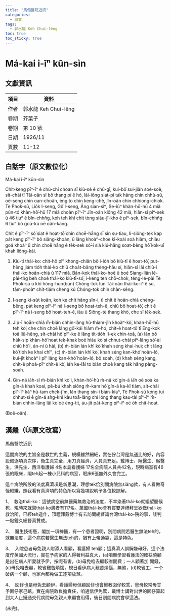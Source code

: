 ```yaml
---
title: "馬偕醫院近訊"
categories:
  - 散文
tags:
  - 郭水龍 Keh Chuí-lêng
toc: true
toc_sticky: true
---
```


# Má-kai i-īⁿ kūn-sìn

## 文獻資訊

| 項目 | 資料 |
|---|---|
| 作者 | 郭水龍 Keh Chuí-lêng |
| 卷期 | 芥菜子 |
| 卷期 | 第 10 號 |
| 日期 | 1926/11 |
| 頁數 | 11-12 |

## 白話字（原文數位化）

Má-kai i-īⁿ kūn-sìn

Chit-keng pīⁿ-īⁿ ê chú-chí choan sī kiù-sè ê chú-gī, kui-bô͘ sui-jiân soè-soè, si̍t-chāi tī Tâi-oân sī bô thang pí ê hó, lāi-iông siat-pī ta̍k hāng chin chhù-sū, oē-seng chin oan-choân, ēng to chin keng-chè, jîn-oân chin chhiong-chiok. Tè Phok-sū, Lio̍k I-seng, Gô͘ I-seng, Âng sian-siⁿ, Se-iûⁿ khàn-hō͘-hū 4 miâ pún-tó khàn-hō͘-hū 17 miâ choân pīⁿ-īⁿ Jîn-oân kiōng 42 miâ, hiān-sî pīⁿ-sek ū 46 tiuⁿ ê bîn-chhn̂g, koh teh khí chi̍t tòng siáu-jî-kho ê pīⁿ-sek, bîn-chhn̂g 6 tiuⁿ bô goā-kú oē oân-kang.

Chit ê pīⁿ-īⁿ só͘ siat ê hoat-tō͘ chin choē-hāng sī sin su-tiau, lí-sióng-tek kap pa̍t keng pīⁿ-īⁿ bô siâng-khoán, ū lâng khoàⁿ-choè kî-koài soà hiâm, chiàu goá khoàⁿ ū chin choē hāng ê te̍k-sek só͘-í siá kiú-hāng soat-bêng hō͘ kok-uī khah liōng-kái.

1. Kiù-tī thái-ko: chit-hō pīⁿ khong-chiân bô i-io̍h bô kiù-tī ê hoat-tō͘, put-hēng jiám tio̍h thái-ko chiū choa̍t-bāng thèng-hāu sí, hiān-sî lâi chiū-i thái-ko hoān-chiá ū 117 miâ. Bān-kok thái-ko-hoē ū boé Siang-liân lé-pài-tn̂g beh choè thái-ko kiù-tī-só͘, í-keng teh chō-chok, téng-lé-pài Tè Phok-sū ū khì hóng-hūn(būn) Chóng-tok lūn Tâi-oân thái-ko-īⁿ ê sū, tâm-phoàⁿ chi̍t-tiám cheng kú Chóng-tok chin chàn-sêng.

2. I-seng ki-su̍t koân, koh ke chi̍t hāng sîn-i, ū chi̍t ê hoān-chiá chèng-bêng, pa̍t keng pīⁿ-īⁿ nā i-seng bô hoat-teh-ê, chiū bô hoat-tō͘, chit ê pīⁿ-īⁿ nā i-seng bô hoat-teh-ê, iáu ū Siōng-tè thang khò, che sī te̍k-sek.

3. Ji̍p-ī hoān-chiá m̄-bián chhin-lâng hù-thiam-jîn khoàⁿ-kò͘, khàn-hō͘-hū teh kò͘; che chin choē lâng gō͘-kái hiâm m̄-hó, chit-ê hoat-tō͘ tī Eng-kok toā liû-hêng, si̍t-chāi hō͘ pīⁿ-ke ê lâng tit-tio̍h lī-ek chin-toā, (a) lán bô ha̍k-si̍p khàn-hō͘ hoat tek-khak boē hiáu kò͘ sī chhut-chāi pīⁿ-lâng só͘-ài chiū hō͘ i, án-ni ū hāi, (b) m̄-bián lán khì kò͘ khah séng khai-huì; chi̍t lâng kò͘ tio̍h ke khai chîⁿ, (c) m̄-bián lán khì kò͘, khah séng kan-khó͘ hoân-ló, kui-ji̍t khoàⁿ i pīⁿ lâng kan-khó͘ hoân-ló, bô soah, (d) khah séng kang, chi̍t-ê phoà-pīⁿ chi̍t-ê kò͘, ia̍h ke-lāi to bián choè kang ta̍k hāng pàng-soah.

4. Gín-ná ia̍h-sī m̄-bián khì kò͘ i, khàn-hō͘-hū m̄-nā kò͘ gín-á ia̍h oē soà kà gín-á khah koai, pē-bú khah siông m̄-kam hō͘ gín-á ka-kī tiàm, si̍t-chāi pīⁿ-īⁿ káⁿ hū-tam chek-jīm, lán thang sìn-i bián-kiaⁿ, Tè Phok-sū kóng tuì chhut-sì ê gín-á sǹg-khí kàu toā-lâng chí lóng thang kau-tài pīⁿ-īⁿ m̄-bián chhin-lâng lâi kò͘ oē ēng-tit, āu-ji̍t pa̍t-keng pīⁿ-īⁿ oē o̍h chit-hoat.

(Boē-oân).

## 漢羅（Ùi原文改寫）

馬偕醫院近訊

這間病院的主旨全是救世的主義，規模雖然細細，實在佇台灣是無通比的好，內容設備逐項真次序，衛生真完全，用刀真經濟，人員真充足。戴博士、陸醫生、吳醫生，洪先生、西洋看護婦 4名本島看護婦 17名全病院人員共42名，現時病室有46張的眠床，閣teh起一棟小兒科的病室，眠床6張無外久會完工。

這个病院所設的法度真濟項是新思潮，理想tek佮別間病院無siâng款，有人看做奇怪紲嫌，照我看有真濟項的特色所以寫幾項說明予各位較諒解。

1、  救治thái-ko：這號病空前無醫藥無救治的法度，不幸染著thái-ko就絕望聽候死，現時來就醫thái-ko患者有117名。萬國thái-ko會有買雙連禮拜堂欲做thái-ko救治所，已經teh造作，頂禮拜戴博士有去訪問總督論台灣thái-ko-院的事，談判一點鐘久總督真贊成。

2、  醫生技術懸，閣加一項神醫，有一个患者證明，別間病院若醫生無法teh的，就無法度，這个病院若醫生無法teh的，猶有上帝通靠，這是特色。

3、  入院患者毋免親人附添人看顧，看護婦 teh顧；這真濟人誤解嫌毋好，這个法度佇英國大流行，實在予病家的人得著利益真大，(a)咱無學習看護法的確袂曉顧是出在病人所愛就予伊，按呢有害，(b)毋免咱去顧較省開費；一人顧著加 開錢，(c)毋免咱去顧，較省艱苦煩惱，規日看伊病人艱苦煩惱，無煞，(d)較省工，一个破病一个顧，也家內都免做工逐項放煞。

4、  囡仔也是毋免去顧伊，看護婦毋但顧囡仔也會紲教囡仔較乖，爸母較常毋甘予囡仔家己踮，實在病院敢負擔責任，咱通信伊免驚，戴博士講對出世的囡仔算起到大人止攏通交代病院毋免親人來顧會用得，後日別間病院會學這法。

(未完)。

